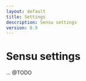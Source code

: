 ```yaml
---
layout: default
title: Settings
description: Sensu settings
version: 0.9
---
```


# Sensu settings

... @TODO
